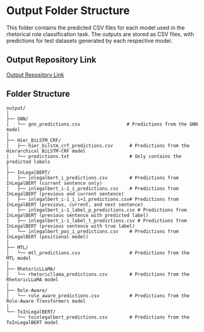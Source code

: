# Output Folder Structure

This folder contains the predicted CSV files for each model used in the rhetorical role classification task. The outputs are stored as CSV files, with predictions for test datasets generated by each respective model.

## Output Repository Link

[Output Repository Link]([https://drive.google.com/file/d/1714Ivfu7n-VX1kDxTzN5jUEtwz4PO48S/view?usp=sharing](https://drive.google.com/file/d/1714Ivfu7n-VX1kDxTzN5jUEtwz4PO48S/view?usp=sharing))

## Folder Structure

```plaintext
output/
│
├── GNN/
│   └── gnn_predictions.csv                 # Predictions from the GNN model
│
├── Hier_BiLSTM_CRF/
│   ├── hier_bilstm_crf_predictions.csv      # Predictions from the Hierarchical BiLSTM-CRF model
│   └── predictions.txt                      # Only contains the predicted labels
│
├── InLegalBERT/
│   ├── inlegalbert_i_predictions.csv        # Predictions from InLegalBERT (current sentence only)
│   ├── inlegalbert_i-1_i_predictions.csv    # Predictions from InLegalBERT (previous and current sentence)
│   ├── inlegalbert_i-1_i_i+1_predictions.csv# Predictions from InLegalBERT (previous, current, and next sentence)
│   ├── inlegalbert_i-1_label_p_predictions.csv # Predictions from InLegalBERT (previous sentence with predicted label)
│   ├── inlegalbert_i-1_label_t_predictions.csv # Predictions from InLegalBERT (previous sentence with true label)
│   └── inlegalbert_pos_i_predictions.csv    # Predictions from InLegalBERT (positional model)
│
├── MTL/
│   └── mtl_predictions.csv                  # Predictions from the MTL model
│
├── RhetoricLLaMA/
│   └── rhetoricllama_predictions.csv        # Predictions from the RhetoricLLaMA model
│
├── Role-Aware/
│   └── role_aware_predictions.csv           # Predictions from the Role-Aware Transformers model
│
└── ToInLegalBERT/
    └── toinlegalbert_predictions.csv        # Predictions from the ToInLegalBERT model
